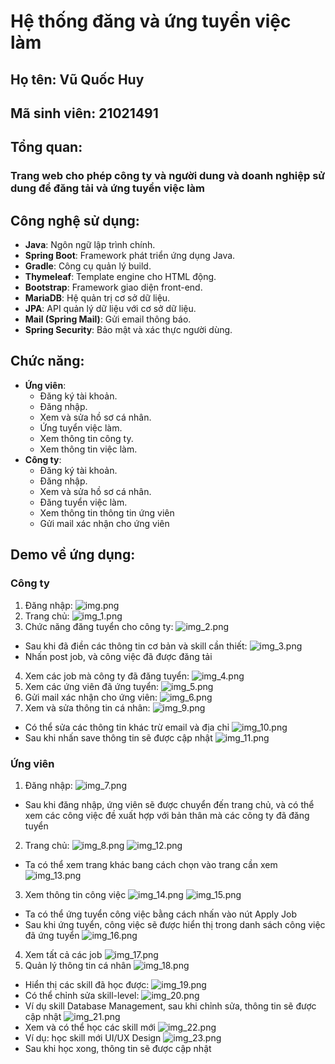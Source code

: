 # Hệ thống đăng và ứng tuyển việc làm
## Họ tên: Vũ Quốc Huy
## Mã sinh viên: 21021491
## Tổng quan: 
### Trang web cho phép công ty và người dung và doanh nghiệp sử dung để đăng tải và ứng tuyển việc làm
## Công nghệ sử dụng:
- **Java**: Ngôn ngữ lập trình chính.
- **Spring Boot**: Framework phát triển ứng dụng Java.
- **Gradle**: Công cụ quản lý build.
- **Thymeleaf**: Template engine cho HTML động.
- **Bootstrap**: Framework giao diện front-end.
- **MariaDB**: Hệ quản trị cơ sở dữ liệu.
- **JPA**: API quản lý dữ liệu với cơ sở dữ liệu.
- **Mail (Spring Mail)**: Gửi email thông báo.
- **Spring Security**: Bảo mật và xác thực người dùng.
## Chức năng:
- **Ứng viên**: 
  - Đăng ký tài khoản.
  - Đăng nhập.
  - Xem và sửa hồ sơ cá nhân.
  - Ứng tuyển việc làm.
  - Xem thông tin công ty.
  - Xem thông tin việc làm.
- **Công ty**:
  - Đăng ký tài khoản.
  - Đăng nhập.
  - Xem và sửa hồ sơ cá nhân.
  - Đăng tuyển việc làm.
  - Xem thông tin thông tin ứng viên
  - Gửi mail xác nhận cho ứng viên
## Demo về ứng dụng:
### Công ty 
1. Đăng nhập:
    ![img.png](img.png)
2. Trang chủ:
    ![img_1.png](img_1.png)
3. Chức năng đăng tuyển cho công ty:
    ![img_2.png](img_2.png)

- Sau khi đã điền các thông tin cơ bản và skill cần thiết:
    ![img_3.png](img_3.png)
- Nhấn post job, và công việc đã được đăng tải
4. Xem các job mà công ty đã đăng tuyển:
    ![img_4.png](img_4.png)
5. Xem các ứng viên đã ứng tuyển:
    ![img_5.png](img_5.png)
6. Gửi mail xác nhận cho ứng viên:
    ![img_6.png](img_6.png)
7. Xem và sửa thông tin cá nhân:
    ![img_9.png](img_9.png)
- Có thể sửa các thông tin khác trừ email và địa chỉ
![img_10.png](img_10.png)
- Sau khi nhấn save thông tin sẽ được cập nhật
![img_11.png](img_11.png)
### Ứng viên
1. Đăng nhập:
    ![img_7.png](img_7.png)
- Sau khi đăng nhập, ứng viên sẽ được chuyển đến trang chủ, và có thể xem các công việc đề xuất hợp với bản thân mà các công ty đã đăng tuyển
2. Trang chủ:
    ![img_8.png](img_8.png)
    ![img_12.png](img_12.png)
- Ta có thể xem trang khác bang cách chọn vào trang cần xem
![img_13.png](img_13.png)
3. Xem thông tin công việc
![img_14.png](img_14.png)
![img_15.png](img_15.png)
- Ta có thể ứng tuyển công việc bằng cách nhấn vào nút Apply Job
- Sau khi ứng tuyển, công việc sẽ được hiển thị trong danh sách công việc đã ứng tuyển
![img_16.png](img_16.png)
4. Xem tất cả các job
![img_17.png](img_17.png)
5. Quản lý thông tin cá nhân
 ![img_18.png](img_18.png)
- Hiển thị các skill đã học được:
![img_19.png](img_19.png)
- Có thể chỉnh sửa skill-level:
![img_20.png](img_20.png)
- Ví dụ skill Database Management, sau khi chỉnh sửa, thông tin sẽ được cập nhật
![img_21.png](img_21.png)
- Xem và có thể học các skill mới
![img_22.png](img_22.png)
- Ví dụ: học skill mới UI/UX Design
![img_23.png](img_23.png)
- Sau khi học xong, thông tin sẽ được cập nhật 